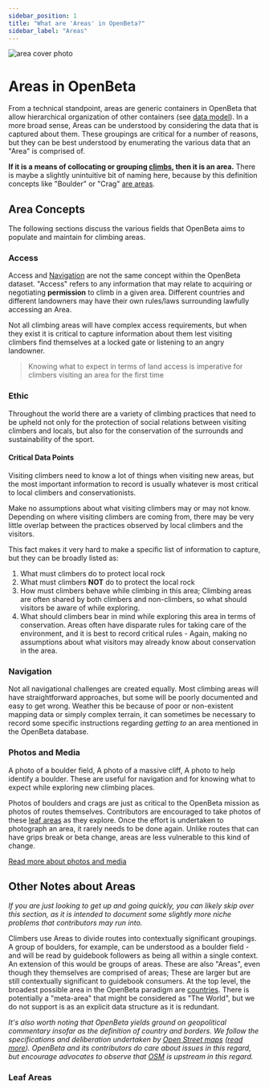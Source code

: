 ```yaml
---
sidebar_position: 1
title: "What are 'Areas' in OpenBeta?"
sidebar_label: "Areas"
---
```


![area cover photo](/img/stock-photos/guy-standing.jpg)

# Areas in OpenBeta

From a technical standpoint, areas are generic containers in OpenBeta that allow hierarchical organization of other containers (see [data model](/under-the-hood/data-model)). In a more broad sense, Areas can be understood by considering the data that is captured about them. These groupings are critical for a number of reasons, but they can be best understood by enumerating the various data that an "Area" is comprised of.

**If it is a means of collocating or grouping [climbs](/how-to-contribute/contributing-data/climbs), then it is an area.** There is maybe a slightly unintuitive bit of naming here, because by this definition concepts like "Boulder" or "Crag" [are areas](#leaf-areas).

## Area Concepts

The following sections discuss the various fields that OpenBeta aims to populate and maintain for climbing areas.

### Access
Access and [Navigation](#navigation) are not the same concept within the OpenBeta dataset. "Access" refers to any information that may relate to acquiring or negotiating **permission** to climb in a given area. Different countries and different landowners may have their own rules/laws surrounding lawfully accessing an Area.

Not all climbing areas will have complex access requirements, but when they exist it is critical to capture information about them lest visiting climbers find themselves at a locked gate or listening to an angry landowner.

> Knowing what to expect in terms of land access is imperative for climbers visiting an area for the first time

### Ethic

Throughout the world there are a variety of climbing practices that need to be upheld not only for the protection of social relations between visiting climbers and locals, but also for the conservation of the surrounds and sustainability of the sport.

#### Critical Data Points
Visiting climbers need to know a lot of things when visiting new areas, but the most important information to record is usually whatever is most critical to local climbers and conservationists.

Make no assumptions about what visiting climbers may or may not know. Depending on where visiting climbers are coming from, there may be very little overlap between the practices observed by local climbers and the visitors.

This fact makes it very hard to make a specific list of information to capture, but they can be broadly listed as:

1. What must climbers do to protect local rock
1. What must climbers **NOT** do to protect the local rock
1. How must climbers behave while climbing in this area; Climbing areas are often shared by both climbers and non-climbers, so what should visitors be aware of while exploring.
1. What should climbers bear in mind while exploring this area in terms of conservation. Areas often have disparate rules for taking care of the environment, and it is best to record critical rules - Again, making no assumptions about what visitors may already know about conservation in the area.

### Navigation
Not all navigational challenges are created equally. Most climbing areas will have straightforward approaches, but some will be poorly documented and easy to get wrong. Weather this be because of poor or non-existent mapping data or simply complex terrain, it can sometimes be necessary to record some specific instructions regarding *getting to* an area mentioned in the OpenBeta database.

### Photos and Media
A photo of a boulder field, A photo of a massive cliff, A photo to help identify a boulder. These are useful for navigation and for knowing what to expect while exploring new climbing places. 

Photos of boulders and crags are just as critical to the OpenBeta mission as photos of routes themselves. Contributors are encouraged to take photos of these [leaf areas](#leaf-areas) as they explore. Once the effort is undertaken to photograph an area, it rarely needs to be done again. Unlike routes that can have grips break or beta change, areas are less vulnerable to this kind of change.

[Read more about photos and media](/how-to-contribute/contributing-data/photos)

## Other Notes about Areas

_If you are just looking to get up and going quickly, you can likely skip over this section, as it is intended to document some slightly more niche problems that contributors may run into._

Climbers use Areas to divide routes into contextually significant groupings. A group of boulders, for example, can be understood as a boulder field - and will be read by guidebook followers as being all within a single context. An extension of this would be groups of areas. These are also "Areas", even though they themselves are comprised of areas; These are larger but are still contextually significant to guidebook consumers. At the top level, the broadest possible area in the OpenBeta paradigm are [countries](https://wiki.openstreetmap.org/wiki/Country_code). There is potentially a "meta-area" that might be considered as "The World", but we do not support is as an explicit data structure as it is redundant.

_It's also worth noting that OpenBeta yields ground on geopolitical commentary insofar as the definition of country and borders. We follow the specifications and deliberation undertaken by [Open Street maps](https://wiki.openstreetmap.org/wiki/Country_code) ([read more](https://wiki.openstreetmap.org/wiki/Nominatim/Country_Codes)). OpenBeta and its contributors do care about issues in this regard, but encourage advocates to observe that [OSM](https://www.openstreetmap.org/) is upstream in this regard._

### Leaf Areas

